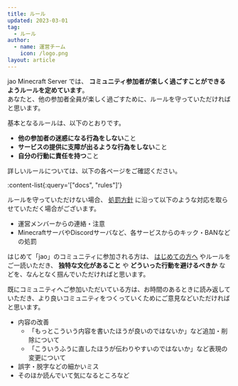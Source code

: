 ```yaml
---
title: ルール
updated: 2023-03-01
tag:
  - ルール
author:
  - name: 運営チーム
    icon: /logo.png
layout: article
---
```


jao Minecraft Server では、 **コミュニティ参加者が楽しく過ごすことができるようルールを定めています**。  
あなたと、他の参加者全員が楽しく過ごすために、ルールを守っていただければと思います。

基本となるルールは、以下のとおりです。

- **他の参加者の迷惑になる行為をしない**こと
- **サービスの提供に支障が出るような行為をしない**こと
- **自分の行動に責任を持つ**こと

詳しいルールについては、以下の各ページをご確認ください。

:content-list{:query='["docs", "rules"]'}

ルールを守っていただけない場合、 [処罰方針](/docs/policies/punishment) に沿って以下のような対応を取らせていただく場合がございます。

- 運営メンバーからの連絡・注意
- MinecraftサーバやDiscordサーバなど、各サービスからのキック・BANなどの処罰

はじめて「jao」のコミュニティに参加される方は、 [はじめての方へ](/guide) やルールをご一読いただき、 **独特な文化があること** や **どういった行動を避けるべきか** などを、なんとなく掴んでいただければと思います。

既にコミュニティへご参加いただいている方は、お時間のあるときに読み返していただき、より良いコミュニティをつくっていくためにご意見などいただければと思います。

- 内容の改善
  - 「もっとこういう内容を書いたほうが良いのではないか」など追加・削除について
  - 「こういうふうに直したほうが伝わりやすいのではないか」など表現の変更について
- 誤字・脱字などの細かいミス
- そのほか読んでいて気になるところなど
